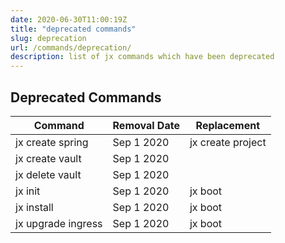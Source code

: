 ```yaml
---
date: 2020-06-30T11:00:19Z
title: "deprecated commands"
slug: deprecation
url: /commands/deprecation/
description: list of jx commands which have been deprecated
---
```



## Deprecated Commands



| Command        | Removal Date   | Replacement  |
|----------------|----------------|--------------|
| jx create spring | Sep 1 2020 | jx create project |
| jx create vault | Sep 1 2020 |  |
| jx delete vault | Sep 1 2020 |  |
| jx init | Sep 1 2020 | jx boot |
| jx install | Sep 1 2020 | jx boot |
| jx upgrade ingress | Sep 1 2020 | jx boot |

